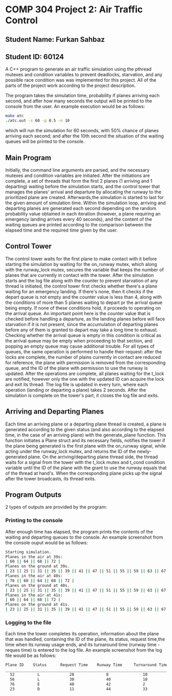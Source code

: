# COMP 304 Project 2: Air Traffic Control

## Student Name: Furkan Sahbaz

## Student ID: 60124

A C++ program to generate an air traffic simulation using the pthread mutexes and condition variables to prevent deadlocks, starvation, and any possible race condition was was implemented for this project. All of the parts of the project work according to the project description.

The program takes the simulation time, probability if planes arriving each second, and after how many seconds the output will be printed to the console from the user. An example execution would be as follows:

```bash
make atc
./atc.out -s 60 -p 0.5 -n 10
```

which will run the simulation for 60 seconds, with 50\% chance of planes arriving each second; and after the 10th second the situation of the waiting queues will be printed to the console.

## Main Program

Initially, the command line arguments are parsed, and the necessary mutexes and condition variables are initiated. After the initiations are complete, a set of threads that form the first 2 planes (1 arriving and 1 departing) waiting before the simulation starts, and the control tower that manages the planes' arrival and departure by allocating the runway to the prioritized plane are created. Afterwards,the simulation is started to last for the given amount of simulation time. Within the simulation loop, arriving and departing planes are generated each second depending on the random probability value obtained in each iteration (however, a plane requiring an emergency landing arrives every 40 seconds), and the content of the waiting queues are printed according to the comparison between the elapsed time and the required time given by the user.

## Control Tower

The control tower waits for the first plane to make contact with it before starting the simulation by waiting for the on_runway mutex, which along with the runway_lock mutex, secures the variable that keeps the number of planes that are currently in contact with the tower. After the simulation starts and the log file along with the counter to prevent starvation of any thread is initiated, the control tower first checks whether there's a plane waiting for an emergency landing. If there's none, then it checks if the depart queue is not empty and the counter value is less than 4, along with the conditions of more than 5 planes waiting to depart pr the arrival queue being empty. If none of these conditions hold, it proceeds to operating on the arrival queue. An important point here is the counter value that is checked before handling a departure, as the landing planes before will face starvation if it is not present, since the accumulation of departing planes before any of them is granted to depart may take a long time to exhaust. Checking whether the arrival queue is empty in this condition is critical as the arrival queue may be empty when proceeding to that section, and popping an empty queue may cause additional trouble. For all types of queues, the same operation is performed to handle their request: after the locks are complete, the number of plains currently in contact are reduced for reference, the plane with permission is removed from the corresponding queue, and the ID of the plane with permission to use the runway is updated. After the operations are complete, all planes waiting for the t_lock are notified, however only the one with the updated ID can acquire the lock and exit its thread. The log file is updated in every turn, where each operation (landing or departing a plane) takes 2 seconds. After the simulation is complete on the tower's part, it closes the log file and exits.

## Arriving and Departing Planes

Each time an arriving plane or a departing plane thread is created, a plane is generated according to the given status (and also according to the elapsed time, in the case of an arriving plane) with the generate_plane function. This function initiates a Plane struct and its necessary fields, notifies the tower if the plane being generated is the first plane with the on_runway signal, while acting under the runway_lock mutex, and returns the ID of the newly-generated plane. On the arriving/departing plane thread side, the thread waits for a signal from the tower with the t_lock mutex and t_cond condition variable until the ID of the plane with the grant to use the runway equals that of the thread at hand's. When the corresponding plane picks up the signal after the tower broadcasts, its thread exits.

## Program Outputs

2 types of outputs are provided by the program:

### Printing to the console

After enough time has elapsed, the program prints the contents of the waiting and departing queues to the console. An example screenshot from the console ouput would be as follows:

```bash
Starting simulation.
Planes in the air at 39s:
| 60 || 64 || 68 || 72 |
Planes on the ground at 39s.
| 23 || 25 || 31 || 35 || 39 || 41 || 47 || 51 || 55 || 59 || 63 || 67 || 71 || 75 |
Planes in the air at 40s:
| 76 || 60 || 64 || 68 || 72 |
Planes on the ground at 40s.
| 23 || 25 || 31 || 35 || 39 || 41 || 47 || 51 || 55 || 59 || 63 || 67 || 71 || 75 || 79 |
Planes in the air at 41s:
| 60 || 64 || 68 || 72 |
Planes on the ground at 41s.
| 23 || 25 || 31 || 35 || 39 || 41 || 47 || 51 || 55 || 59 || 63 || 67 || 71 || 75 || 79 |
```

### Logging to the file

Each time the tower completes its operation, information about the plane that was handled, containing the ID of the plane, its status, request time,the time when its runway usage ends, and its turnaround time (runway time - reques time) is entered to the log file. An example screenshot from the log file would be as follows:

```bash
Plane ID   	Status   	Request Time   	Runway Time   	Turnaround Time
_______________________________________________________________________
  52 		  L 		    28 		        8 		        10
  56 		  L 		    30 		        40 		        10
  76 		  E 		    40 		        42 		        2
  23 		  D 		    11 		        44 		        33
```
